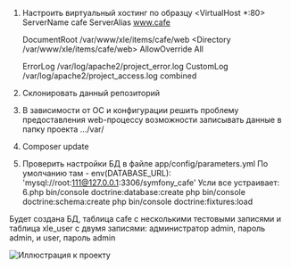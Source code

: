 1. Настроить виртуальный хостинг по образцу
<VirtualHost *:80>
    ServerName cafe
    ServerAlias www.cafe

    DocumentRoot /var/www/xle/items/cafe/web
    <Directory /var/www/xle/items/cafe/web>
        AllowOverride All        
    </Directory>

    ErrorLog /var/log/apache2/project_error.log
    CustomLog /var/log/apache2/project_access.log combined
</VirtualHost>

2. Склонировать данный репозиторий

3. В зависимости от ОС и конфигурации решить проблему предоставления web-процессу возможности записывать данные в папку проекта .../var/
4. Composer update
5. Проверить настройки БД в файле app/config/parameters.yml
По умолчанию там - env(DATABASE_URL): 'mysql://root:111@127.0.0.1:3306/symfony_cafe'
Усли все устраивает:
6.php bin/console doctrine:database:create
  php bin/console doctrine:schema:create
  php bin/console doctrine:fixtures:load
  
  Будет создана БД, таблица cafe с несколькими тестовыми записями и таблица xle_user с двумя записями: администратор
  admin, пароль admin, и user, пароль admin
  
  ![Иллюстрация к проекту](https://github.com/OleksiiXle/xle_180813_cafe.git/web/build/images/map1.png)

